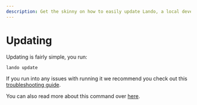 ```yaml
---
description: Get the skinny on how to easily update Lando, a local development and DevOps tool, on macOS, Windows and Linux.
---
```


# Updating

Updating is fairly simple, you run:

```sh
lando update
```

If you run into any issues with running it we recommend you check out this [troubleshooting guide](./../help/updating.md).

You can also read more about this command over [here](https://docs.lando.dev/cli/update.html).
